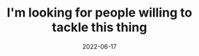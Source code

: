 ---
title: "I'm looking for people willing to tackle this thing"
date: 2022-06-17
type: fragment
tags:
  - fragment
---